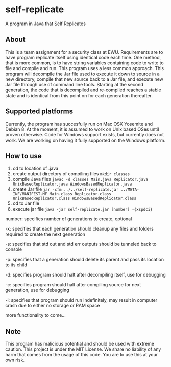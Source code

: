 # self-replicate
A program in Java that Self Replicates

## About

This is a team assignment for a security class at EWU. Requirements are to have program replicate itself using identical code each time. One method, that is more common, is to have string variables containing code to write to file and compile and run. This program uses a less common approach. This program will decompile the Jar file used to execute it down to source in a new directory, compile that new source back to a Jar file, and execute new Jar file through use of command line tools. Starting at the second generation, the code that is decompiled and re-compiled reaches a stable state and is identical from this point on for each generation thereafter.

## Supported platforms

Currently, the program has succesfully run on Mac OSX Yosemite and Debian 8. At the moment, it is assumed to work on Unix based OSes until proven otherwise. Code for Windows support exists, but currently does not work. We are working on having it fully supported on the Windows platform.

## How to use

1. cd to location of .java
2. create output directory of compiling files `mkdir classes`
3. compile Java files `javac -d classes Main.java Replicator.java UnixBasedReplicator.java WindowsBasedReplicator.java`
4. create Jar file `jar -cfm ../../self-replicate.jar ../META-INF/MANIFEST.MF Main.class Replicator.class UnixBasedReplicator.class WindowsBasedReplicator.class`
5. cd to Jar file
6. execute jar file `java -jar self-replicate.jar [number] -{xspdci}`

number: specifies number of generations to create, optional

-x: specifies that each generation should cleanup any files and folders required to create the next generation

-s: specifies that std out and std err outputs should be tunneled back to console

-p: specifies that a generation should delete its parent and pass its location to its child

-d: specifies program should halt after decompiling itself, use for debugging

-c: specifies program should halt after compiling source for next generation, use for debugging

-i: specifies that program should run indefinitely, may result in computer crash due to either no storage or RAM space

more functionality to come...

## Note

This program has malicious potential and should be used with extreme caution. This project is under the MIT License. We share no liability of any harm that comes from the usage of this code. You are to use this at your own risk. 
